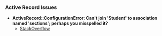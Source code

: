 ### Active Record Issues
- **ActiveRecord::ConfigurationError: Can't join 'Student' to association named 'sections'; perhaps you misspelled it?**
  - [StackOverflow](https://stackoverflow.com/questions/46008788/activerecordconfigurationerror-when-joining-tables)
